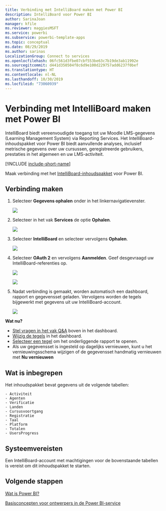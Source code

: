 ```yaml
---
title: Verbinding met IntelliBoard maken met Power BI
description: IntelliBoard voor Power BI
author: SarinaJoan
manager: kfile
ms.reviewer: maggiesMSFT
ms.service: powerbi
ms.subservice: powerbi-template-apps
ms.topic: conceptual
ms.date: 08/29/2019
ms.author: sarinas
LocalizationGroup: Connect to services
ms.openlocfilehash: 06fc561d3fbe07cbf553be63c7b19de3ab11992e
ms.sourcegitcommit: d441d350504f8c6d9e100d229757add6237f0bef
ms.translationtype: HT
ms.contentlocale: nl-NL
ms.lasthandoff: 10/30/2019
ms.locfileid: "73060939"
---
```

# <a name="connect-to-intelliboard-with-power-bi"></a>Verbinding met IntelliBoard maken met Power BI
IntelliBoard biedt vereenvoudigde toegang tot uw Moodle LMS-gegevens (Learning Management System) via Reporting Services. Het IntelliBoard-inhoudspakket voor Power BI biedt aanvullende analyses, inclusief metrische gegevens over uw cursussen, geregistreerde gebruikers, prestaties in het algemeen en uw LMS-activiteit.

[!INCLUDE [include-short-name](./includes/service-deprecate-content-packs.md)]

Maak verbinding met het [IntelliBoard-inhoudspakket](https://app.powerbi.com/getdata/services/intelliboard) voor Power BI.

## <a name="how-to-connect"></a>Verbinding maken
1. Selecteer **Gegevens ophalen** onder in het linkernavigatievenster.  
   
    ![](media/service-connect-to-intelliboard/getdata.png)
2. Selecteer in het vak **Services** de optie **Ophalen**.  
   
    ![](media/service-connect-to-intelliboard/services.png)
3. Selecteer **IntelliBoard** en selecteer vervolgens **Ophalen**.  
   
    ![](media/service-connect-to-intelliboard/intelliboard.png)
4. Selecteer **OAuth 2** en vervolgens **Aanmelden**. Geef desgevraagd uw IntelliBoard-referenties op.
   
    ![](media/service-connect-to-intelliboard/creds.png)
   
    ![](media/service-connect-to-intelliboard/creds2.png)
5. Nadat verbinding is gemaakt, worden automatisch een dashboard, rapport en gegevensset geladen. Vervolgens worden de tegels bijgewerkt met gegevens uit uw IntelliBoard-account.
   
    ![](media/service-connect-to-intelliboard/dashboard.png)

**Wat nu?**

* [Stel vragen in het vak Q&A](consumer/end-user-q-and-a.md) boven in het dashboard.
* [Wijzig de tegels](service-dashboard-edit-tile.md) in het dashboard.
* [Selecteer een tegel](consumer/end-user-tiles.md) om het onderliggende rapport te openen.
* Als uw gegevensset is ingesteld op dagelijks vernieuwen, kunt u het vernieuwingsschema wijzigen of de gegevensset handmatig vernieuwen met **Nu vernieuwen**

## <a name="whats-included"></a>Wat is inbegrepen
Het inhoudspakket bevat gegevens uit de volgende tabellen:  

    - Activiteit  
    - Agenten  
    - Verificatie  
    - Landen  
    - Cursusvoortgang  
    - Registratie
    - Taal  
    - Platform  
    - Totalen  
    - UsersProgress    

## <a name="system-requirements"></a>Systeemvereisten
Een IntelliBoard-account met machtigingen voor de bovenstaande tabellen is vereist om dit inhoudspakket te starten.

## <a name="next-steps"></a>Volgende stappen
[Wat is Power BI?](fundamentals/power-bi-overview.md)

[Basisconcepten voor ontwerpers in de Power BI-service](service-basic-concepts.md)

